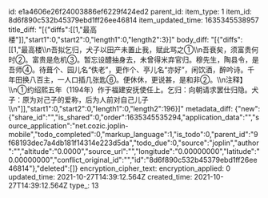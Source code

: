 id: e1a4606e26f24003886ef6229f424ed2
parent_id: 
item_type: 1
item_id: 8d6f890c532b45379ebd1ff26ee46814
item_updated_time: 1635345538957
title_diff: "[{\"diffs\":[[1,\"最高楼\"]],\"start1\":0,\"start2\":0,\"length1\":0,\"length2\":3}]"
body_diff: "[{\"diffs\":[[1,\"最高楼\\\n吾拟乞归，犬子以田产未置止我，赋此骂之①\\\n吾衰矣，须富贵何时②。富贵是危机③。暂忘设醴抽身去，未曾得米弃官归。穆先生，陶县令，是吾师④。待葺个、园儿名“佚老”，更作个、亭儿名“亦好”，闲饮酒，醉吟诗。千年田换八百主，一人口插几张匙⑥。便休休，更说甚，是和非②。\\\n注释】\\\n①约绍熙五年（1194年）作于福建安抚使任上。乞归：向朝请求罢仕归隐。犬子：原为对己子的爱称，后为人前对自己儿子\\\n\"]],\"start1\":0,\"start2\":0,\"length1\":0,\"length2\":196}]"
metadata_diff: {"new":{"share_id":"","is_shared":0,"order":1635345535294,"application_data":"","source_application":"net.cozic.joplin-mobile","todo_completed":0,"markup_language":1,"is_todo":0,"parent_id":"9f68193dec7a4db181f14314e223d5da","todo_due":0,"source":"joplin","author":"","altitude":"0.0000","source_url":"","longitude":"0.00000000","latitude":"0.00000000","conflict_original_id":"","id":"8d6f890c532b45379ebd1ff26ee46814"},"deleted":[]}
encryption_cipher_text: 
encryption_applied: 0
updated_time: 2021-10-27T14:39:12.564Z
created_time: 2021-10-27T14:39:12.564Z
type_: 13